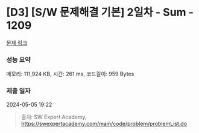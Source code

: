 # [D3] [S/W 문제해결 기본] 2일차 - Sum - 1209 

[문제 링크](https://swexpertacademy.com/main/code/problem/problemDetail.do?contestProbId=AV13_BWKACUCFAYh) 

### 성능 요약

메모리: 111,924 KB, 시간: 261 ms, 코드길이: 959 Bytes

### 제출 일자

2024-05-05 19:22



> 출처: SW Expert Academy, https://swexpertacademy.com/main/code/problem/problemList.do